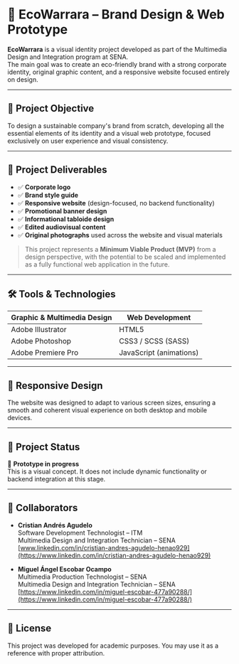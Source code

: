 # 🌿 EcoWarrara – Brand Design & Web Prototype

**EcoWarrara** is a visual identity project developed as part of the Multimedia Design and Integration program at SENA.  
The main goal was to create an eco-friendly brand with a strong corporate identity, original graphic content, and a responsive website focused entirely on design.

---

## 🎯 Project Objective

To design a sustainable company's brand from scratch, developing all the essential elements of its identity and a visual web prototype, focused exclusively on user experience and visual consistency.

---

## 🧩 Project Deliverables

- ✅ **Corporate logo**  
- ✅ **Brand style guide**  
- ✅ **Responsive website** (design-focused, no backend functionality)  
- ✅ **Promotional banner design**  
- ✅ **Informational tabloide design**  
- ✅ **Edited audiovisual content**  
- ✅ **Original photographs** used across the website and visual materials

> This project represents a **Minimum Viable Product (MVP)** from a design perspective, with the potential to be scaled and implemented as a fully functional web application in the future.

---

## 🛠️ Tools & Technologies

| Graphic & Multimedia Design   | Web Development        |
|------------------------------|------------------------|
| Adobe Illustrator            | HTML5                  |
| Adobe Photoshop              | CSS3 / SCSS (SASS)     |
| Adobe Premiere Pro           | JavaScript (animations)|

---

## 📱 Responsive Design

The website was designed to adapt to various screen sizes, ensuring a smooth and coherent visual experience on both desktop and mobile devices.

---

## 🚀 Project Status

🔧 **Prototype in progress**  
This is a visual concept. It does not include dynamic functionality or backend integration at this stage.

---

## 👥 Collaborators

- **Cristian Andrés Agudelo**  
  Software Development Technologist – ITM  
  Multimedia Design and Integration Technician – SENA  
  [www.linkedin.com/in/cristian-andres-agudelo-henao929](https://www.linkedin.com/in/cristian-andres-agudelo-henao929)

- **Miguel Ángel Escobar Ocampo**  
  Multimedia Production Technologist – SENA  
  Multimedia Design and Integration Technician – SENA
  [https://www.linkedin.com/in/miguel-escobar-477a90288/](https://www.linkedin.com/in/miguel-escobar-477a90288/)
---

## 🧾 License

This project was developed for academic purposes. You may use it as a reference with proper attribution.
